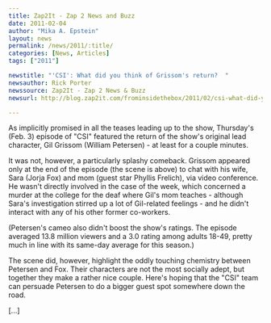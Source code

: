 ```yaml
---
title: Zap2It - Zap 2 News and Buzz
date: 2011-02-04
author: "Mika A. Epstein"
layout: news
permalink: /news/2011/:title/
categories: [News, Articles]
tags: ["2011"]

newstitle: "'CSI': What did you think of Grissom's return?  "
newsauthor: Rick Porter
newssource: Zap2It - Zap 2 News & Buzz
newsurl: http://blog.zap2it.com/frominsidethebox/2011/02/csi-what-did-you-think-of-grissoms-return.html

---
```


As implicitly promised in all the teases leading up to the show, Thursday's (Feb. 3) episode of "CSI" featured the return of the show's original lead character, Gil Grissom (William Petersen) - at least for a couple minutes.

It was not, however, a particularly splashy comeback. Grissom appeared only at the end of the episode (the scene is above) to chat with his wife, Sara (Jorja Fox) and mom (guest star Phyllis Frelich), via video conference. He wasn't directly involved in the case of the week, which concerned a murder at the college for the deaf where Gil's mom teaches - although Sara's investigation stirred up a lot of Gil-related feelings - and he didn't interact with any of his other former co-workers.

(Petersen's cameo also didn't boost the show's ratings. The episode averaged 13.8 million viewers and a 3.0 rating among adults 18-49, pretty much in line with its same-day average for this season.)

The scene did, however, highlight the oddly touching chemistry between Petersen and Fox. Their characters are not the most socially adept, but together they make a rather nice couple. Here's hoping that the "CSI" team can persuade Petersen to do a bigger guest spot somewhere down the road.

[...]
